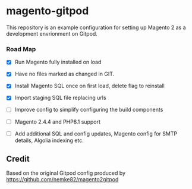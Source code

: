 # magento-gitpod

This repository is an example configuration for setting up Magento 2 as a development envrionment on Gitpod.

### Road Map
- [x] Run Magento fully installed on load
- [x] Have no files marked as changed in GIT.
- [x] Install Magento SQL once on first load, delete flag to reinstall
- [x] Import staging SQL file replacing urls 
- [ ] Improve config to simplify configuring the build components
- [ ] Magento 2.4.4 and PHP8.1 support
- [ ] Add additional SQL and config updates, Magento config for SMTP details, Algolia indexing etc. 


## Credit
Based on the original Gitpod config produced by https://github.com/nemke82/magento2gitpod
